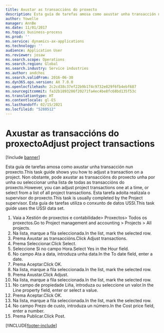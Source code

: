 ```yaml
---
title: Axustar as transaccións do proxecto
description: Esta guía de tarefas amosa como axustar unha transacción nun proxecto.
author: Yowelle
manager: AnnBe
ms.date: 11/01/2017
ms.topic: business-process
ms.prod: ''
ms.service: dynamics-ax-applications
ms.technology: ''
audience: Application User
ms.reviewer: josaw
ms.search.scope: Operations
ms.search.region: Global
ms.search.industry: Service industries
ms.author: andchoi
ms.search.validFrom: 2016-06-30
ms.dyn365.ops.version: AX 7.0.0
ms.openlocfilehash: 2c2cd38c37ef22b9b174c9732e829f6fb4ebf687
ms.sourcegitcommit: fa32b1893286f20271fa4ec4be8fc68bd135f53c
ms.translationtype: HT
ms.contentlocale: gl-ES
ms.lasthandoff: 02/15/2021
ms.locfileid: "5288512"
---
```

# <a name="adjust-project-transactions"></a><span data-ttu-id="6768a-103">Axustar as transaccións do proxecto</span><span class="sxs-lookup"><span data-stu-id="6768a-103">Adjust project transactions</span></span>

[!include [banner](../../includes/banner.md)]

<span data-ttu-id="6768a-104">Esta guía de tarefas amosa como axustar unha transacción nun proxecto.</span><span class="sxs-lookup"><span data-stu-id="6768a-104">This task guide shows you how to adjust a transaction on a project.</span></span> <span data-ttu-id="6768a-105">Non obstante, pode axustar as transaccións do proxecto unha por unha ou seleccionar unha lista de todas as transaccións do proxecto.</span><span class="sxs-lookup"><span data-stu-id="6768a-105">However, you can adjust project transactions one at a time, or select from a list of all project transactions.</span></span> <span data-ttu-id="6768a-106">Esta tarefa adoita realizala o supervisor do proxecto.</span><span class="sxs-lookup"><span data-stu-id="6768a-106">This task is usually completed by the Project supervisor.</span></span> <span data-ttu-id="6768a-107">Esta guía de tarefas utiliza o conxunto de datos USSI.</span><span class="sxs-lookup"><span data-stu-id="6768a-107">This task guide uses the USSI data set.</span></span>

1. <span data-ttu-id="6768a-108">Vaia a Xestión de proxectos e contabilidade> Proxectos> Todos os proxectos.</span><span class="sxs-lookup"><span data-stu-id="6768a-108">Go to Project management and accounting > Projects > All projects.</span></span> 
2. <span data-ttu-id="6768a-109">Na lista, marque a fila seleccionada.</span><span class="sxs-lookup"><span data-stu-id="6768a-109">In the list, mark the selected row.</span></span> 
3. <span data-ttu-id="6768a-110">Prema Axustar as transaccións.</span><span class="sxs-lookup"><span data-stu-id="6768a-110">Click Adjust transactions.</span></span> 
4. <span data-ttu-id="6768a-111">Prema Seleccionar.</span><span class="sxs-lookup"><span data-stu-id="6768a-111">Click Select.</span></span> 
5. <span data-ttu-id="6768a-112">Seleccione Si no campo Hora.</span><span class="sxs-lookup"><span data-stu-id="6768a-112">Select Yes in the Hour field.</span></span> 
6. <span data-ttu-id="6768a-113">No campo Ata a data, introduza unha data.</span><span class="sxs-lookup"><span data-stu-id="6768a-113">In the To date field, enter a date.</span></span> 
7. <span data-ttu-id="6768a-114">Prema Aceptar.</span><span class="sxs-lookup"><span data-stu-id="6768a-114">Click OK.</span></span> 
8. <span data-ttu-id="6768a-115">Na lista, marque a fila seleccionada.</span><span class="sxs-lookup"><span data-stu-id="6768a-115">In the list, mark the selected row.</span></span> 
9. <span data-ttu-id="6768a-116">Prema Axustar.</span><span class="sxs-lookup"><span data-stu-id="6768a-116">Click Adjust.</span></span> 
10. <span data-ttu-id="6768a-117">Na lista, marque a fila seleccionada.</span><span class="sxs-lookup"><span data-stu-id="6768a-117">In the list, mark the selected row.</span></span> 
11. <span data-ttu-id="6768a-118">No campo de propiedade Liña, introduza ou seleccione un valor.</span><span class="sxs-lookup"><span data-stu-id="6768a-118">In the Line property field, enter or select a value.</span></span> 
12. <span data-ttu-id="6768a-119">Prema Aceptar.</span><span class="sxs-lookup"><span data-stu-id="6768a-119">Click OK.</span></span> 
13. <span data-ttu-id="6768a-120">Na lista, marque a fila seleccionada.</span><span class="sxs-lookup"><span data-stu-id="6768a-120">In the list, mark the selected row.</span></span> 
14. <span data-ttu-id="6768a-121">No campo Prezo de custo, introduza un número.</span><span class="sxs-lookup"><span data-stu-id="6768a-121">In the Cost price field, enter a number.</span></span> 
15. <span data-ttu-id="6768a-122">Prema Publicar.</span><span class="sxs-lookup"><span data-stu-id="6768a-122">Click Post.</span></span> 


[!INCLUDE[footer-include](../../includes/footer-banner.md)]
